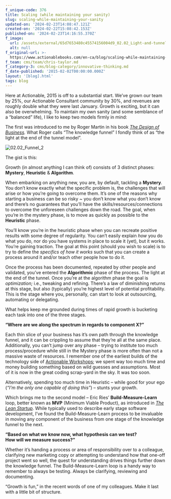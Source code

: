 ```yaml
---
f_unique-code: 376
title: Scaling (while maintaining your sanity)
slug: scaling-while-maintaining-your-sanity
updated-on: '2024-02-23T14:08:47.121Z'
created-on: '2024-02-22T15:08:42.153Z'
published-on: '2024-02-23T14:16:55.370Z'
f_image:
  url: /assets/external/65d7653480c45574156004d9_02.02_Light-and-tunnel.jpeg
  alt: null
f_original-url: >-
  https://www.actionablebooks.com/en-ca/blog/scaling-while-maintaining-your-sanity/
f_team: cms/team/chris-taylor.md
f_category-3: cms/blog-category/innovative-thinking.md
f_date-published: '2015-02-02T00:00:00.000Z'
layout: '[blog].html'
tags: blog
---
```


Here at Actionable, 2015 is off to a substantial start. We’ve grown our team by 25%, our Actionable Consultant community by 30%, and revenues are roughly double what they were last January. Growth is exciting, but it can also be overwhelming. To maintain my own sanity (and some semblance of a “balanced” life), I like to keep two models firmly in mind:

The first was introduced to me by Roger Martin in his book [_The Design of Business_](https://www.actionablebooks.com/en-ca/summaries/the-design-of-business/)_._ What Roger calls “The knowledge funnel” I fondly think of as “the light at the end of the tunnel model”.

![02.02_Funnel_2](/assets/external/65d3622d03d559e6b1134d58_02.02_Funnel_2.jpeg)

The gist is this:

Growth (in almost anything I can think of) consists of 3 distinct phases: **Mystery**, **Heuristic** & **Algorithm**.

When embarking on anything new, you are, by default, tackling a **Mystery**. You don’t know exactly what the specific problem is, the challenges that will arise or how you’re going to overcome them. It’s one of the reasons why starting a business can be so risky ~ you don’t know what you don’t know and there’s no guarantees that you’ll have the skills/resources/connections to overcome the unforeseen challenges down the road. The goal, when you’re in the mystery phase, is to move as quickly as possible to the **Heuristic** phase.

You’ll know you’re in the heuristic phase when you can recreate positive results with some degree of regularity. You can’t easily explain _how_ you do what you do, nor do you have systems in place to scale it (yet), but it works. You’re gaining traction. The goal at this point (should you wish to scale) is to try to define the _specifics of how it works_ such that you can create a process around it and/or teach other people how to do it.

Once the process has been documented, repeated by other people and validated, you’ve entered the **Algorithmic** phase of the process. The light at the end of the tunnel. Once you’re at the algorithm phase the goal is _optimization;_ i.e., tweaking and refining. There’s a law of diminishing returns at this stage, but also (typically) you’re highest level of potential profitability. This is the stage where you, personally, can start to look at outsourcing, automating or delegating.

What helps keep me grounded during times of rapid growth is bucketing each task into one of the three stages.

**“Where are we along the spectrum in regards to component X?”**

Each thin slice of your business has it’s own path through the knowledge funnel, and it can be crippling to assume that they’re all at the same place. Additionally, you can’t jump over any phase – trying to institute too much process/procedure while still in the Mystery phase is more often than not a massive waste of resources. I remember one of the earliest builds of the technology side of [Actionable Workshops](https://www.actionablebooks.com/workshops); we spent way too much time and money building something based on wild guesses and assumptions. Most of it is now in the great coding scrap-yard in the sky. It was too soon.

Alternatively, spending too much time in Heuristic – while good for your ego (_“I’m the only one capable of doing this”_) – stunts your growth.

Which brings me to the second model – Eric Ries’ **Build-Measure-Learn** loop, better known as **MVP** (Minimum Viable Product), as introduced in [_The Lean Startup_](https://www.actionablebooks.com/en-ca/summaries/the-lean-startup/). While typically used to describe early stage software development, I’ve found the Build-Measure-Learn process to be invaluable in moving any component of the business from one stage of the knowledge funnel to the next.

**“Based on what we know now, what hypothesis can we test?  
How will we measure success?”**

Whether it’s handing a process or area of responsibility over to a colleague, clarifying new marketing copy or attempting to understand how that one-off project went so well, the quest for understanding drives things further down the knowledge funnel. The Build-Measure-Learn loop is a handy way to remember to always be testing. Always be clarifying, reviewing and documenting.

“Growth is fun,” in the recent words of one of my colleagues. Make it last with a little bit of structure.
